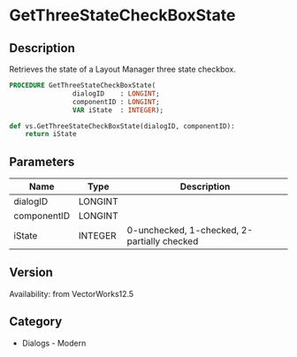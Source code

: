 # GetThreeStateCheckBoxState

## Description
Retrieves the state of a Layout Manager three state checkbox.

```pascal
PROCEDURE GetThreeStateCheckBoxState(
				dialogID    : LONGINT;
				componentID : LONGINT;
				VAR iState  : INTEGER);
```

```python
def vs.GetThreeStateCheckBoxState(dialogID, componentID):
    return iState
```

## Parameters
|Name|Type|Description|
|---|---|---|
|dialogID|LONGINT|   |
|componentID|LONGINT|   |
|iState|INTEGER|0-unchecked, 1-checked, 2-partially checked|

## Version
Availability: from VectorWorks12.5

## Category
* Dialogs - Modern

